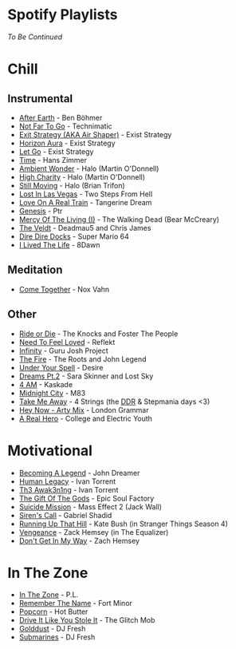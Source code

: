 # Spotify Playlists
*To Be Continued*

# Chill
## Instrumental
* [After Earth](https://open.spotify.com/track/2b6Qg13iooGb1LnBFwrtcH?si=cb92a06772ef4eca) - Ben Böhmer
* [Not Far To Go](https://open.spotify.com/track/0Dgvd21L6dMcMfovzR67lN?si=1260aadb555f420b) - Technimatic
* [Exit Strategy (AKA Air Shaper)](https://open.spotify.com/track/2yNdW9Bcwh8zBIjyOW8KkW?si=2a1e15cbd82f4561) - Exist Strategy
* [Horizon Aura](https://open.spotify.com/track/4VuCY80OtWxaeD04dWfNLX?si=df30e30a885e4ab2) - Exist Strategy
* [Let Go](https://open.spotify.com/track/7rhfSO2P6MYnuXQPAQWqEL?si=d8f9789479084ebd) - Exist Strategy
* [Time](https://open.spotify.com/track/6ZFbXIJkuI1dVNWvzJzown?si=949dd30336cd4186) - Hans Zimmer
* [Ambient Wonder](https://open.spotify.com/track/3oDXZRnrlawnuUly2jidvU?si=1df7659e3f464994) - Halo (Martin O'Donnell)
* [High Charity](https://open.spotify.com/track/6gRGIzscaEp4zxFZnNpNGi?si=cfe7ecc733e04147) - Halo (Martin O'Donnell)
* [Still Moving](https://open.spotify.com/track/3ECrdK5ysuldvzR6ndGWLK?si=6fc54579bbce46d0) - Halo (Brian Trifon)
* [Lost In Las Vegas](https://open.spotify.com/track/4jXhnHlWBkUNTmUAvVAa4X?si=befa29b7649043a5) - Two Steps From Hell
* [Love On A Real Train](https://open.spotify.com/track/3z0PUQMeHlnZFAWyjbFrtm?si=6bceedb7664946f4) - Tangerine Dream
* [Genesis](https://open.spotify.com/track/0s6e8Q4QmkmltHr6sWqveO?si=2a4aa1b9a75a4c5e) - Ptr
* [Mercy Of The Living (I)](https://www.youtube.com/watch?v=mbrQrjoYRpQ) - The Walking Dead (Bear McCreary)
* [The Veldt](https://open.spotify.com/track/1ThNi9QOkcg84S9PQScTgM?si=d3562f90718547bc) - Deadmau5 and Chris James
* [Dire Dire Docks](https://open.spotify.com/track/3kK24sf6YfIvbJfGC48vN7?si=5e787ebd3d28494a) - Super Mario 64
* [I Lived The Life](https://open.spotify.com/track/2PYcLlypQOQ26evkj1humD?si=b2fbe56bcd0f40df) - 8Dawn
## Meditation
* [Come Together](https://open.spotify.com/track/10TCB5AtmzLirlAHM0PzVi) - Nox Vahn
## Other
* [Ride or Die](https://open.spotify.com/track/3uJsg8xIH7OpWHxuJaMLJX?si=ecc889bd88624733) - The Knocks and Foster The People
* [Need To Feel Loved](https://open.spotify.com/track/30cjLreSF4Xq0uAB89i2Ac?si=24ba2b1c66bf4d74) - Reflekt
* [Infinity](https://open.spotify.com/track/7vseIfb8ooQmXzisuinchZ?si=25bf0a3d9d7945ac) - Guru Josh Project
* [The Fire](https://open.spotify.com/track/1iP5UMdOsGz6EdltGbbcb7?si=d49d781ecfec4a23) - The Roots and John Legend
* [Under Your Spell](https://open.spotify.com/track/481LRO5e3f80UgtsPbnkdk?si=1610b6d697b140a9) - Desire
* [Dreams Pt.2](https://open.spotify.com/track/7kaux342y0B446JgJgojAi?si=75aea4ef3e6048a8) - Sara Skinner and Lost Sky
* [4 AM](https://open.spotify.com/track/2kEHmTnCcKvBcADXLO40xk?si=1bfbfbd9846d4d93) - Kaskade
* [Midnight City](https://open.spotify.com/track/1eyzqe2QqGZUmfcPZtrIyt?si=f1511a1511134ad4) - M83
* [Take Me Away](https://open.spotify.com/track/2DBZoeYzOGURGY3nj8XpC7?si=c4f940135d93434c) - 4 Strings (the [DDR](https://www.youtube.com/watch?v=I37fUBsENDM) & Stepmania days <3)
* [Hey Now - Arty Mix](https://open.spotify.com/track/1CUYpY3GpRNkKnn3cEQ2nK?si=b8852c76f54045cd) - London Grammar
* [A Real Hero](https://open.spotify.com/track/1aJrVsHwcQMZ8TZ6mlvT5J?si=750b957689d04065) - College and Electric Youth
# Motivational
* [Becoming A Legend](https://open.spotify.com/track/6lzqFs6RCw4cqjPvx197Cq?si=6e7b60d3ea0743bf) - John Dreamer
* [Human Legacy](https://open.spotify.com/track/2bkcvSHLNYTJhxdSMvXzP8?si=1f44e301bd2b4657) - Ivan Torrent
* [Th3 Awak3n1ng](https://open.spotify.com/track/5KWn8ERNKyxEYKs2LoSHwY?si=e69f78ac0f0248df) - Ivan Torrent
* [The Gift Of The Gods](https://open.spotify.com/track/0nCJt4hY9B76MuBQ3KD7cI?si=020c0a0afdca42a5) - Epic Soul Factory
* [Suicide Mission](https://open.spotify.com/track/7J8mOaRQCGcSvSZxSWoSO0?si=aeb71dca64e9488c) - Mass Effect 2 (Jack Wall)
* [Siren's Call](https://open.spotify.com/track/2kmBjpuFXMpdAnyydoAivO?si=fa4547b60f744978) - Gabriel Shadid
* [Running Up That Hill](https://open.spotify.com/track/29d0nY7TzCoi22XBqDQkiP?si=58fd6506b4d74ccf) - Kate Bush (in Stranger Things Season 4)
* [Vengeance](https://open.spotify.com/track/5KH9kPpOZZV2WkJj6WWt1O?si=8596735189ac4eea) - Zack Hemsey (in The Equalizer)
* [Don't Get In My Way](https://open.spotify.com/track/6P2QisQWdPFmR31FR71MDm?si=3735a651d9644665) - Zach Hemsey
# In The Zone
* [In The Zone](https://open.spotify.com/track/0VI9IKeqdoQJzqvzWAYgrI?si=b7c1362761d14746) - P.L.
* [Remember The Name](https://open.spotify.com/track/6ndmKwWqMozN2tcZqzCX4K?si=5b2e9122ab07422e) - Fort Minor
* [Popcorn](https://open.spotify.com/track/6Z5wWOqBfk4G3bP1KF2Vbj?si=6375bd56d36b4c87) - Hot Butter
* [Drive It Like You Stole It](https://open.spotify.com/track/0Dz49qemTOjX9RcPZzIl2q?si=419e5660b3634d30) - The Glitch Mob
* [Golddust](https://open.spotify.com/track/7e0JYBx8mE2DgPqSIioIZ2?si=6400eebf2b78422f) - DJ Fresh
* [Submarines](https://open.spotify.com/track/0IWMYzBieA2tb0iflTq1jx?si=64fcbb9096a8448e) - DJ Fresh
